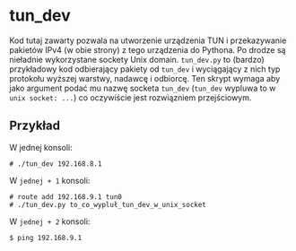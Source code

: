 tun_dev
=======

Kod tutaj zawarty pozwala na utworzenie urządzenia TUN i przekazywanie pakietów IPv4 (w obie strony) z tego urządzenia do Pythona. Po drodze są nieładnie wykorzystane sockety Unix domain. `tun_dev.py` to (bardzo) przykładowy kod odbierający pakiety od `tun_dev` i wyciągający z nich typ protokołu wyższej warstwy, nadawcę i odbiorcę. Ten skrypt wymaga aby jako argument podać mu nazwę socketa `tun_dev` (`tun_dev` wypluwa to w `unix socket: ...`) co oczywiście jest rozwiązniem przejściowym.

Przykład
--------

W jednej konsoli:

```
# ./tun_dev 192.168.8.1
```

W `jednej + 1` konsoli:

```
# route add 192.168.9.1 tun0
# ./tun_dev.py to_co_wypluł_tun_dev_w_unix_socket
```

W `jednej + 2` konsoli:

```
$ ping 192.168.9.1
```
